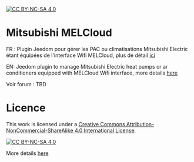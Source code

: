 [![CC BY-NC-SA 4.0][cc-by-nc-sa-shield]][cc-by-nc-sa]

# Mitsubishi MELCloud

FR : Plugin Jeedom pour gérer les PAC ou climatisations Mitsubishi Electric étant équipées de l'interface Wifi MELCloud, plus de détail [ici](./docs/fr_FR/index.md)

EN: Jeedom plugin to manage Mitsubishi Electric heat pumps or ar conditioners equipped with MELCloud Wifi interface, more details [here](./docs/en_US/index.md)

Voir forum : TBD

# Licence
This work is licensed under a
[Creative Commons Attribution-NonCommercial-ShareAlike 4.0 International License][cc-by-nc-sa].

[![CC BY-NC-SA 4.0][cc-by-nc-sa-image]][cc-by-nc-sa]

[cc-by-nc-sa]: http://creativecommons.org/licenses/by-nc-sa/4.0/
[cc-by-nc-sa-image]: https://licensebuttons.net/l/by-nc-sa/4.0/88x31.png
[cc-by-nc-sa-shield]: https://img.shields.io/badge/License-CC%20BY--NC--SA%204.0-lightgrey.svg

More details [here](./docs/fr_FR/index.md)